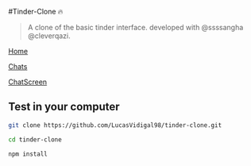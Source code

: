 #Tinder-Clone 🔥

>A clone of the basic tinder interface.
>developed with @ssssangha @cleverqazi.

[Home](./assets/Home.png "Home Page")

[Chats](https://github.com/LucasVidigal98/tinder-clone/blob/master/assets/Chats.png "List of matches")

[ChatScreen](https://github.com/LucasVidigal98/tinder-clone/blob/master/assets/ChatScreen.png "Chat Page")

## Test in your computer

```sh
git clone https://github.com/LucasVidigal98/tinder-clone.git
```

```sh
cd tinder-clone
```

```sh
npm install
```
